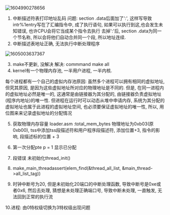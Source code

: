 ![1604990278656](/tmp/1604990278656.png)

1. 中断描述符表打印地址乱码
   问题: section .data后面加了':', 这样写导致intr%1entry写在了汇编指令中, 成了执行语句, 如果可以执行到这,也会发生未知错误, 也许CPU会将它当成某个指令去执行
         去掉':'后, section .data为同一个节名称, 所以会将他们自动合并同一个段, 所以地址连续.
2. 中断描述表地址正确, 无法执行中断处理程序

![1605003637367](/tmp/1605003637367.png)

3. make不更新, 没解决
   解决: commmand make all
4. kernel有一个物理内存池, 一半用户进程, 一半内核. 

  每个进程都有一个自己的虚拟内存池原因: 虽然多个进程可以拥有相同的虚拟地址, 但究其原因, 是因为这些虚拟地址所对应的物理地址是不同的. 但是, 在同一进程内的虚拟地址必然是唯一的, 这通常是由链接器为其分配的, 由链接器负责虚拟地址(程序内地址)的唯一性. 但进程在运行时可以动态从堆中申请内存, 系统为其分配的虚拟地址也属于此进程的虚拟地址空间, 也必须要保证虚拟地址的唯一性, 所以, 用位图来来记录虚拟地址的分配情况

5. 获取物理内存容量 loader.asm :total_mem_bytes 物理地址为0xb03(原0xb00),
   tss中添加tss段描述符和用户程序段描述符, 添加位置+3, 指令的影响, 段描述标的位置 + 3

6. 第一次分配pte p = 1 显示已分配
7. 段错误 未初始化thread_init()
8. make_main_threadassert(elem_find(&thread_all_list, &main_thread->all_list_tag))
9. 时钟中断号为20, 但是未初始化20端口的中断处理函数, 导致中断号是0xe或者0x6, 然后去处理, 猜想是未处理正确端口号, 导致中断未处理, 一直触发, 无法回到正常的执行流

10.进程: 由0特权级切换为3特权级出现问题
